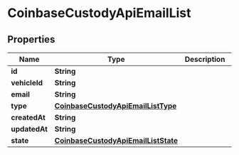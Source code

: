 
# CoinbaseCustodyApiEmailList

## Properties
Name | Type | Description | Notes
------------ | ------------- | ------------- | -------------
**id** | **String** |  | 
**vehicleId** | **String** |  | 
**email** | **String** |  | 
**type** | [**CoinbaseCustodyApiEmailListType**](CoinbaseCustodyApiEmailListType.md) |  | 
**createdAt** | **String** |  | 
**updatedAt** | **String** |  | 
**state** | [**CoinbaseCustodyApiEmailListState**](CoinbaseCustodyApiEmailListState.md) |  | 



